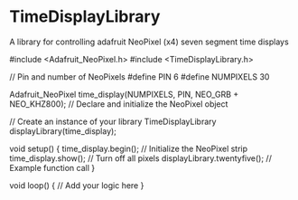 # TimeDisplayLibrary
A library for controlling adafruit NeoPixel (x4) seven segment time displays









#include <Adafruit_NeoPixel.h>
#include <TimeDisplayLibrary.h>

// Pin and number of NeoPixels
#define PIN 6
#define NUMPIXELS 30

Adafruit_NeoPixel time_display(NUMPIXELS, PIN, NEO_GRB + NEO_KHZ800); // Declare and initialize the NeoPixel object

// Create an instance of your library
TimeDisplayLibrary displayLibrary(time_display);

void setup() {
    time_display.begin(); // Initialize the NeoPixel strip
    time_display.show();  // Turn off all pixels
    displayLibrary.twentyfive(); // Example function call
}

void loop() {
    // Add your logic here
}
